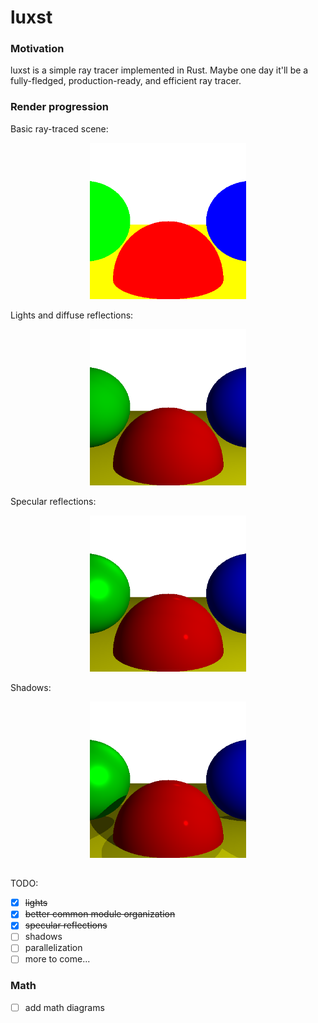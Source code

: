 # luxst
### Motivation
luxst is a simple ray tracer implemented in Rust. Maybe one day it'll be a fully-fledged, production-ready, and efficient ray tracer.

### Render progression
Basic ray-traced scene:

<p align="center">
    <img src="img/basic.png" alt="Basic Raytracing Output" width="250"/>
</p>

Lights and diffuse reflections:

<p align="center">
    <img src="img/lights.png" alt="Diffuse Reflections" width="250"/>
</p>

Specular reflections:

<p align="center">
    <img src="img/specular.png" alt="Specular Reflections" width="250"/>
</p>

Shadows:

<p align="center">
    <img src="img/shadows.png" alt="Shadows" width="250"/>
</p>

##

TODO:
* [x] ~~lights~~
* [x] ~~better common module organization~~
* [x] ~~specular reflections~~
* [ ] shadows
* [ ] parallelization
* [ ] more to come...

### Math
* [ ] add math diagrams
